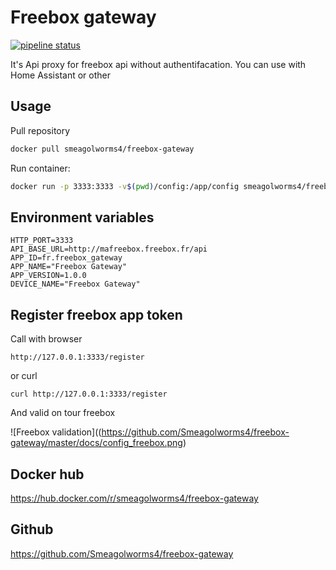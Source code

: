 # Freebox gateway

[![pipeline status](https://github.com/Smeagolworms4/freebox-gateway/actions/workflows/build_images.yml/badge.svg)](https://github.com/Smeagolworms4/freebox-gateway/actions/workflows/build_images.yml)

It's Api proxy for freebox api without authentifacation.
You can use with Home Assistant or other

## Usage

Pull repository

```bash
docker pull smeagolworms4/freebox-gateway
```


Run container:

```bash
docker run -p 3333:3333 -v$(pwd)/config:/app/config smeagolworms4/freebox-gateway
```

## Environment variables

```
HTTP_PORT=3333
API_BASE_URL=http://mafreebox.freebox.fr/api
APP_ID=fr.freebox_gateway
APP_NAME="Freebox Gateway"
APP_VERSION=1.0.0
DEVICE_NAME="Freebox Gateway"
```


## Register freebox app token

Call with browser

```
http://127.0.0.1:3333/register
```

or curl

```
curl http://127.0.0.1:3333/register
```

And valid on tour freebox


![Freebox validation]((https://github.com/Smeagolworms4/freebox-gateway/master/docs/config_freebox.png)


## Docker hub

https://hub.docker.com/r/smeagolworms4/freebox-gateway

## Github

https://github.com/Smeagolworms4/freebox-gateway